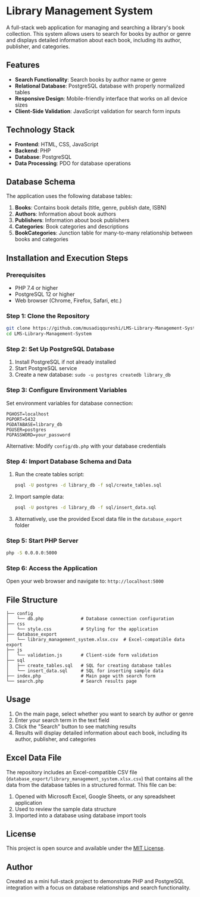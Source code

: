 # Library Management System

A full-stack web application for managing and searching a library's book collection. This system allows users to search for books by author or genre and displays detailed information about each book, including its author, publisher, and categories.

## Features

- **Search Functionality**: Search books by author name or genre
- **Relational Database**: PostgreSQL database with properly normalized tables
- **Responsive Design**: Mobile-friendly interface that works on all device sizes
- **Client-Side Validation**: JavaScript validation for search form inputs

## Technology Stack

- **Frontend**: HTML, CSS, JavaScript
- **Backend**: PHP
- **Database**: PostgreSQL
- **Data Processing**: PDO for database operations

## Database Schema

The application uses the following database tables:

1. **Books**: Contains book details (title, genre, publish date, ISBN)
2. **Authors**: Information about book authors
3. **Publishers**: Information about book publishers
4. **Categories**: Book categories and descriptions
5. **BookCategories**: Junction table for many-to-many relationship between books and categories

## Installation and Execution Steps

### Prerequisites
- PHP 7.4 or higher
- PostgreSQL 12 or higher
- Web browser (Chrome, Firefox, Safari, etc.)

### Step 1: Clone the Repository
```bash
git clone https://github.com/musadiqqureshi/LMS-Library-Management-System.git
cd LMS-Library-Management-System
```

### Step 2: Set Up PostgreSQL Database
1. Install PostgreSQL if not already installed
2. Start PostgreSQL service
3. Create a new database: `sudo -u postgres createdb library_db`

### Step 3: Configure Environment Variables
Set environment variables for database connection:
```
PGHOST=localhost
PGPORT=5432
PGDATABASE=library_db
PGUSER=postgres
PGPASSWORD=your_password
```
Alternative: Modify `config/db.php` with your database credentials

### Step 4: Import Database Schema and Data
1. Run the create tables script:
   ```bash
   psql -U postgres -d library_db -f sql/create_tables.sql
   ```
2. Import sample data:
   ```bash
   psql -U postgres -d library_db -f sql/insert_data.sql
   ```
3. Alternatively, use the provided Excel data file in the `database_export` folder

### Step 5: Start PHP Server
```bash
php -S 0.0.0.0:5000
```

### Step 6: Access the Application
Open your web browser and navigate to: `http://localhost:5000`

## File Structure

```
├── config
│   └── db.php              # Database connection configuration
├── css
│   └── style.css           # Styling for the application
├── database_export
│   └── library_management_system.xlsx.csv  # Excel-compatible data export
├── js
│   └── validation.js       # Client-side form validation
├── sql
│   ├── create_tables.sql   # SQL for creating database tables
│   └── insert_data.sql     # SQL for inserting sample data
├── index.php               # Main page with search form
└── search.php              # Search results page
```

## Usage

1. On the main page, select whether you want to search by author or genre
2. Enter your search term in the text field
3. Click the "Search" button to see matching results
4. Results will display detailed information about each book, including its author, publisher, and categories

## Excel Data File

The repository includes an Excel-compatible CSV file (`database_export/library_management_system.xlsx.csv`) that contains all the data from the database tables in a structured format. This file can be:

1. Opened with Microsoft Excel, Google Sheets, or any spreadsheet application
2. Used to review the sample data structure
3. Imported into a database using database import tools

## License

This project is open source and available under the [MIT License](LICENSE).

## Author

Created as a mini full-stack project to demonstrate PHP and PostgreSQL integration with a focus on database relationships and search functionality.
